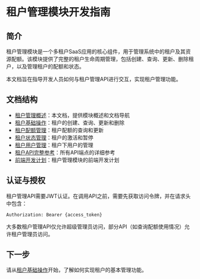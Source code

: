 # 租户管理模块开发指南

## 简介

租户管理模块是一个多租户SaaS应用的核心组件，用于管理系统中的租户及其资源配额。该模块提供了完整的租户生命周期管理，包括创建、查询、更新、删除租户，以及管理租户的配额和状态。

本文档旨在指导开发人员如何与租户管理API进行交互，实现租户管理功能。

## 文档结构

- [租户管理概述](./README.md)：本文档，提供模块概述和文档导航
- [租户基础操作](./01-tenant-basic-operations.md)：租户的创建、查询、更新和删除
- [租户配额管理](./02-tenant-quota-management.md)：租户配额的查询和更新
- [租户状态管理](./03-tenant-status-management.md)：租户的激活和暂停
- [租户用户管理](./04-tenant-user-management.md)：租户下用户的管理
- [租户API完整参考](./05-tenant-api-reference.md)：所有API端点的详细参考
- [前端开发计划](./06-frontend-development-plan.md)：租户管理模块的前端开发计划

## 认证与授权

租户管理API需要JWT认证。在调用API之前，需要先获取访问令牌，并在请求头中包含：

```
Authorization: Bearer {access_token}
```

大多数租户管理API仅允许超级管理员访问，部分API（如查询配额使用情况）允许租户管理员访问。

## 下一步

请从[租户基础操作](./01-tenant-basic-operations.md)开始，了解如何实现租户的基本管理功能。 